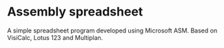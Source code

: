 # Assembly spreadsheet

A simple spreadsheet program developed using Microsoft ASM.
Based on VisiCalc, Lotus 123 and Multiplan.
